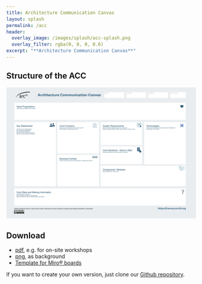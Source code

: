 ```yaml
---
title: Architecture Communication Canvas
layout: splash
permalink: /acc
header:
  overlay_image: /images/splash/acc-splash.png
  overlay_filter: rgba(0, 0, 0, 0.6)
excerpt: "**Architecture Communication Canvas**"
---
```


## Structure of the ACC

![](images/canvas/architecture-communication-canvas.webp)


## Download

* [pdf](/downloads/architecture-communication-canvas.pdf), e.g. for on-site workshops
* [png](/downloads/architecture-communication-canvas.png), as background
* [Template for Miro® boards]()

If you want to create your own version, just clone our [Github repository](https://github.com/arc42/canvas.arc42.org-site).